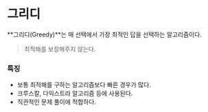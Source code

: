 # 그리디

**그리디(Greedy)**는 매 선택에서 가장 최적인 답을 선택하는 알고리즘이다.

> 최적해를 보장해주지 않는다.

### 특징

- 보통 최적해를 구하는 알고리즘보다 빠른 경우가 많다.
- 크루스칼, 다익스트라 알고리즘 등에 사용된다.
- 직관적인 문제 풀이에 적합하다.

